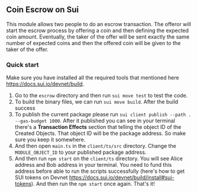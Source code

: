 ## Coin Escrow on Sui

This module allows two people to do an escrow transaction. The offeror will start the escrow process by offering a coin and then defining the expected coin amount. Eventually, the taker of the offer will be sent exactly the same number of expected coins and then the offered coin will be given to the taker of the offer.

### Quick start
Make sure you have installed all the required tools that mentioned here https://docs.sui.io/devnet/build.
1. Go to the `escrow` directory and then run `sui move test` to test the code.
2. To build the binary files, we can run `sui move build`. After the build success 
3. To publish the current package please run `sui client publish --path . --gas-budget 1000`. After it published you can see in your terminal there's a **Transaction Effects** section that telling the object ID of the Created Objects. That object ID will be the package address. So make sure you keep it somewhere.
4. And then open `main.ts` in the `client/ts/src` directory. Change the `MODULE_OBJECT_ID` to your published package address.
5. And then run `npm start` on the `client/ts` directory. You will see Alice address and Bob address in your terminal. You need to fund this address before able to run the scripts successfully (here's how to get SUI tokens on Devnet https://docs.sui.io/devnet/build/install#sui-tokens). And then run the `npm start` once again. That's it!